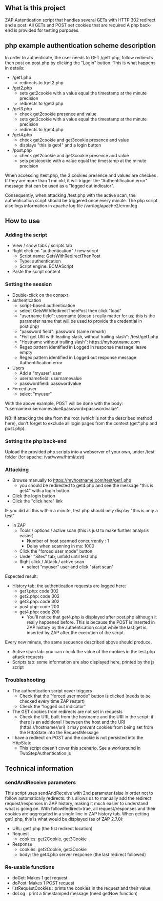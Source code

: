 ## What is this project

ZAP Autentication script that handles several GETs with HTTP 302 redirect and a post. All GETs and POST set cookies that are required
A php back-end is provided for testing purposes.

## php example authentication scheme description
In order to authenticate, the user needs to GET /get1.php, follow redirects then post on post.php by clicking the "Login" button. This is what happens in details:
* /get1.php
    * redirects to /get2.php
* /get2.php
    * sets get2cookie with a value equal the timestamp at the minute precision
    * redirects to /get3.php
* /get3.php
    * check get2cookie presence and value
    * sets get3cookie with a value equal the timestamp at the minute precision
    * redirects to /get4.php
* /get4.php
    * check get2cookie and get3cookie presence and value
    *  displays "this is get4" and a login button
* /post.php
    * check get2cookie and get3cookie presence and value
    * sets postcookie with a value equal the timestamp at the minute precision
    
When accessing /test.php, the 3 cookies presence and values are checked. If they are more than 1 mn old, it will trigger the "Authentification error" message that can be used as a "logged out indicator".

Consequently, when attacking /test.php with the active scan, the authentication script should be triggered once every minute.
The php script also logs information in apache log file /var/log/apache2/error.log

## How to use
### Adding the script
* View / show tabs / scripts tab
* Right click on "authentication" / new script
    * Script name: GetsWithRedirectThenPost
    * Type: authentication
    * Script engine: ECMAScript 
* Paste the script content

### Setting the session
* Double-click on the context
* authentication
    * script-based authentication
    * select GetsWithRedirectThenPost then click "load"
    * "username field": username (doesn't really matter for us; this is the parameter name that will be used to provide the credential in post.php)
    * "password field": password (same remark)
    * "Fist get URI with leading slash, without trailing slash": /test/get1.php
    * "Hostname without trailing slash": https://myhostname.com
    * Regex pattern identified in Logged in response message: leave empty
    * Regex pattern identified in Logged out response message: Authentification error
* Users
    * Add a "myuser" user
    * usernamefield: usernamevalue
    * passwordfield: passwordvalue
* Forced user
    * select "myuser"

With the above example, POST will be done with the body: "username=usernamevalue&password=passwordvalue".

NB: If attacking the site from the root (which is not the described method here), don't forget to exclude all login pages from the context (get*.php and post.php).
	
### Setting the php back-end
Upload the provided php scripts into a webserver of your own, under /test folder (for apache: /var/www/html/test)
 
### Attacking
* Browse manually to https://myhostname.com/test/get1.php
    * you should be redirected to get4.php and see the message "this is get4" with a login button
* Click the login button
* Click the "click here" link

IF you did all this within a minute, test.php should only display "this is only a test"

* In ZAP
    * Tools / options / active scan (this is just to make further analysis easier)
       * Number of host scanned concurrently : 1
       * Delay when scanning in ms: 1000
    * Click the "forced user mode" button
    * Under "Sites" tab, unfold until test.php
    * Right click / Attack / active scan
        * select "myuser" user and click "start scan" 

Expected result: 
* History tab: the authentication requests are logged here:
    * get1.php: code 302
    * get2.php: code 302
    * get3.php: code 302
    * post.php: code 200
    * get4.php: code 200
       * You'll notice that get4.php is displayed after post.php although it really happened before. This is because the POST is inserted in ZAP history by the authentication script while the last get is inserted by ZAP after the execution of the script.
       
Every new minute, the same sequence described above should produce. 
* Active scan tab: you can check the value of the cookies in the test.php attack requests
* Scripts tab: some information are also displayed here, printed by the js script

### Troubleshooting
* The authentication script never triggers
    * Check that the "forced user mode" button is clicked (needs to be checked every time ZAP restart)
    * Check the "logged out indicator"
* The GET cookies from redirects are not set in requests
    * Check the URL built from the hostname and the URI in the script: if there is an additional / between the host and the URI (https://hostname//uri) it may prevent cookies from being set from the HttpState into the RequestMessage 
* I have a redirect on POST and the cookie is not persisted into the HttpState
    * This script doesn't cover this scenario. See a workaround in TwoStepAuthentication.js
   
## Technical information
### sendAndReceive parameters
This script uses sendAndReceive with 2nd parameter false in order not to follow automatically redirects: this allows us to manually add the redirect request/responses in ZAP history, making it much easier to understand what is going on. 
With followRedirect=true, all request/responses and their cookies are aggregated in a single line in ZAP history tab.
When getting get1.php, this is what would be displayed (as of ZAP 2.7.0):
* URL: get1.php (the fist redirect location)
* Request 
    * cookies: get2Cookie, get3Cookie
* Response 
    * cookies: get2Cookie, get3Cookie
    * body: the get4.php server response (the last redirect followed)


### Re-usable functions
* doGet: Makes 1 get request
* doPost: Makes 1 POST request
* listRequestCookies : prints the cookies in the request and their value
* doLog : print a timestamped message (need getNow function)


